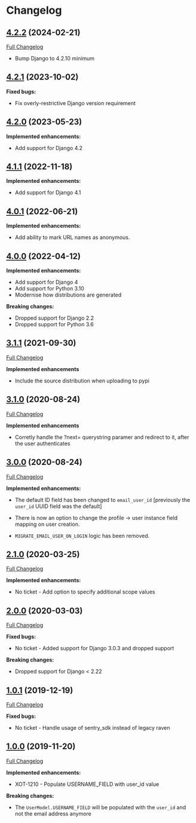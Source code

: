 # Changelog

## [4.2.2](https://pypi.org/project/django-staff-sso-client/4.2.2/) (2024-02-21)
[Full Changelog](https://github.com/uktrade/django-staff-sso-client/pull/37/)

- Bump Django to 4.2.10 minimum

## [4.2.1](https://pypi.org/project/django-staff-sso-client/4.2.1/) (2023-10-02)

**Fixed bugs:**

- Fix overly-restrictive Django version requirement

## [4.2.0](https://pypi.org/project/django-staff-sso-client/4.2.0/) (2023-05-23)

**Implemented enhancements:**

- Add support for Django 4.2

## [4.1.1](https://pypi.org/project/django-staff-sso-client/4.1.1/) (2022-11-18)

**Implemented enhancements:**

- Add support for Django 4.1

## [4.0.1](https://pypi.org/project/django-staff-sso-client/4.0.1/) (2022-06-21)

**Implemented enhancements:**

- Add ability to mark URL names as anonymous.

## [4.0.0](https://pypi.org/project/django-staff-sso-client/4.0.0/) (2022-04-12)

**Implemented enhancements:**

- Add support for Django 4
- Add support for Python 3.10
- Modernise how distributions are generated

**Breaking changes:**

- Dropped support for Django 2.2
- Dropped support for Python 3.6

## [3.1.1](https://pypi.org/project/django-staff-sso-client/3.1.1/) (2021-09-30)

[Full Changelog](https://github.com/uktrade/django-staff-sso-client/pull/26/files)

**Implemented enhancements**

- Include the source distribution when uploading to pypi

## [3.1.0](https://pypi.org/project/django-staff-sso-client/3.1.0/) (2020-08-24)

[Full Changelog](https://github.com/uktrade/django-staff-sso-client/pull/22/files)

**Implemented enhancements**

- Corretly handle the ?next= querystring paramer and redirect to it, after the user authenticates

## [3.0.0](https://pypi.org/project/django-staff-sso-client/3.0.0/) (2020-08-24)

[Full Changelog](https://github.com/uktrade/django-staff-sso-client/pull/22/files)

**Implemented enhancements:**

- The default ID field has been changed to `email_user_id` [previously the `user_id` UUID field was the default]

- There is now an option to change the profile -> user instance field mapping on user creation.

- `MIGRATE_EMAIL_USER_ON_LOGIN` logic has been removed.

## [2.1.0](https://pypi.org/project/django-staff-sso-client/2.1.0/) (2020-03-25)

[Full Changelog](https://github.com/uktrade/django-staff-sso-client/pull/18/files)

**Implemented enhancements:**

- No ticket - Add option to specify additional scope values

## [2.0.0](https://pypi.org/project/django-staff-sso-client/2.0.0/) (2020-03-03)

[Full Changelog](https://github.com/uktrade/django-staff-sso-client/pull/16/files)

**Fixed bugs:**

- No ticket - Added support for Django 3.0.3 and dropped support

**Breaking changes:**

- Dropped support for Django < 2.22

## [1.0.1](https://pypi.org/project/django-staff-sso-client/1.0.1/) (2019-12-19)

[Full Changelog](https://github.com/uktrade/django-staff-sso-client/pull/14/files)

**Fixed bugs:**

- No ticket - Handle usage of sentry_sdk instead of legacy raven

## [1.0.0](https://pypi.org/project/django-staff-sso-client/1.0.0/) (2019-11-20)

[Full Changelog](https://github.com/uktrade/django-staff-sso-client/pull/13/files)

**Implemented enhancements:**

- XOT-1210 - Populate USERNAME_FIELD with user_id value

**Breaking changes:**

- The `UserModel.USERNAME_FIELD` will be populated with the `user_id` and not the email address anymore
